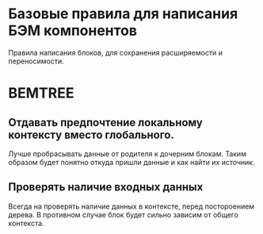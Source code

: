# Базовые правила для написания БЭМ компонентов

Правила написания блоков, для сохранения расширяемости и переносимости.

# BEMTREE

## Отдавать предпочтение локальному контексту вместо глобального.

Лучше пробрасывать данные от родителя к дочерним блокам. Таким образом будет понятно откуда пришли данные и как найти их источник.


## Проверять наличие входных данных

Всегда на проверять наличие данных в контексте, перед постороением дерева. В противном случае блок будет сильно зависим от общего контекста.
